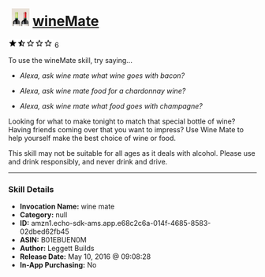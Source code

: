 # &nbsp;<img src="skill_icon" alt="wineMate icon" width="36"> [wineMate](http://alexa.amazon.com/#skills/amzn1.echo-sdk-ams.app.e68c2c6a-014f-4685-8583-02dbed62fb45)
![1.6 stars](../../images/ic_star_black_18dp_1x.png)![1.6 stars](../../images/ic_star_half_black_18dp_1x.png)![1.6 stars](../../images/ic_star_border_black_18dp_1x.png)![1.6 stars](../../images/ic_star_border_black_18dp_1x.png)![1.6 stars](../../images/ic_star_border_black_18dp_1x.png) 6

To use the wineMate skill, try saying...

* *Alexa, ask wine mate what wine goes with bacon?*

* *Alexa, ask wine mate food for a chardonnay wine?*

* *Alexa, ask wine mate what food goes with champagne?*

Looking for what to make tonight to match that special bottle of wine? Having friends coming over that you want to impress? Use Wine Mate to help yourself make the best choice of wine or food.

This skill may not be suitable for all ages as it deals with alcohol. Please use and drink responsibly, and never drink and drive.

***

### Skill Details

* **Invocation Name:** wine mate
* **Category:** null
* **ID:** amzn1.echo-sdk-ams.app.e68c2c6a-014f-4685-8583-02dbed62fb45
* **ASIN:** B01EBUEN0M
* **Author:** Leggett Builds
* **Release Date:** May 10, 2016 @ 09:08:28
* **In-App Purchasing:** No
